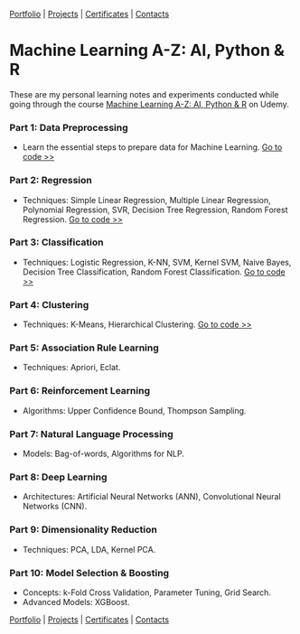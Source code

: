 [Portfolio](https://github.com/daluchkin/data-analyst-portfolio) |  [Projects](https://github.com/daluchkin/data-analyst-portfolio/blob/main/projects.md) | [Certificates](https://github.com/daluchkin/data-analyst-portfolio/blob/main/certificates.md) | [Contacts](https://github.com/daluchkin/data-analyst-portfolio#my_contacts)

# Machine Learning A-Z: AI, Python & R

These are my personal learning notes and experiments conducted while going through the course [Machine Learning A-Z: AI, Python & R](https://www.udemy.com/course/machinelearning/) on Udemy.


### **Part 1: Data Preprocessing**
- Learn the essential steps to prepare data for Machine Learning.
  [Go to code >>](./01_Data_Preprocessing/)

### **Part 2: Regression**
- Techniques: Simple Linear Regression, Multiple Linear Regression, Polynomial Regression, SVR, Decision Tree Regression, Random Forest Regression.
  [Go to code >>](./02_Regression/)

### **Part 3: Classification**
- Techniques: Logistic Regression, K-NN, SVM, Kernel SVM, Naive Bayes, Decision Tree Classification, Random Forest Classification.
  [Go to code >>](./03_Classification/)

### **Part 4: Clustering**
- Techniques: K-Means, Hierarchical Clustering.
  [Go to code >>](./04_Clustering/)

### **Part 5: Association Rule Learning**
- Techniques: Apriori, Eclat.

### **Part 6: Reinforcement Learning**
- Algorithms: Upper Confidence Bound, Thompson Sampling.

### **Part 7: Natural Language Processing**
- Models: Bag-of-words, Algorithms for NLP.

### **Part 8: Deep Learning**
- Architectures: Artificial Neural Networks (ANN), Convolutional Neural Networks (CNN).

### **Part 9: Dimensionality Reduction**
- Techniques: PCA, LDA, Kernel PCA.

### **Part 10: Model Selection & Boosting**
- Concepts: k-Fold Cross Validation, Parameter Tuning, Grid Search.
- Advanced Models: XGBoost.


[Portfolio](https://github.com/daluchkin/data-analyst-portfolio) |  [Projects](https://github.com/daluchkin/data-analyst-portfolio/blob/main/projects.md) | [Certificates](https://github.com/daluchkin/data-analyst-portfolio/blob/main/certificates.md) | [Contacts](https://github.com/daluchkin/data-analyst-portfolio#my_contacts)